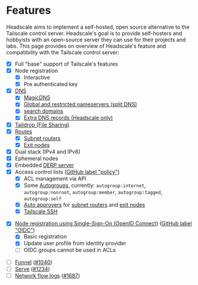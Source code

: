 # Features

Headscale aims to implement a self-hosted, open source alternative to the Tailscale control server. Headscale's goal is
to provide self-hosters and hobbyists with an open-source server they can use for their projects and labs. This page
provides on overview of Headscale's feature and compatibility with the Tailscale control server:

- [x] Full "base" support of Tailscale's features
- [x] Node registration
    - [x] Interactive
    - [x] Pre authenticated key
- [x] [DNS](../ref/dns.md)
    - [x] [MagicDNS](https://tailscale.com/kb/1081/magicdns)
    - [x] [Global and restricted nameservers (split DNS)](https://tailscale.com/kb/1054/dns#nameservers)
    - [x] [search domains](https://tailscale.com/kb/1054/dns#search-domains)
    - [x] [Extra DNS records (Headscale only)](../ref/dns.md#setting-extra-dns-records)
- [x] [Taildrop (File Sharing)](https://tailscale.com/kb/1106/taildrop)
- [x] [Routes](../ref/routes.md)
    - [x] [Subnet routers](../ref/routes.md#subnet-router)
    - [x] [Exit nodes](../ref/routes.md#exit-node)
- [x] Dual stack (IPv4 and IPv6)
- [x] Ephemeral nodes
- [x] Embedded [DERP server](../ref/derp.md)
- [x] Access control lists ([GitHub label "policy"](https://github.com/juanfont/headscale/labels/policy%20%F0%9F%93%9D))
    - [x] ACL management via API
    - [x] Some [Autogroups](https://tailscale.com/kb/1396/targets#autogroups), currently: `autogroup:internet`,
      `autogroup:nonroot`, `autogroup:member`, `autogroup:tagged`, `autogroup:self`
    - [x] [Auto approvers](https://tailscale.com/kb/1337/acl-syntax#auto-approvers) for [subnet
      routers](../ref/routes.md#automatically-approve-routes-of-a-subnet-router) and [exit
      nodes](../ref/routes.md#automatically-approve-an-exit-node-with-auto-approvers)
    - [x] [Tailscale SSH](https://tailscale.com/kb/1193/tailscale-ssh)
* [x] [Node registration using Single-Sign-On (OpenID Connect)](../ref/oidc.md) ([GitHub label "OIDC"](https://github.com/juanfont/headscale/labels/OIDC))
    - [x] Basic registration
    - [x] Update user profile from identity provider
    - [ ] OIDC groups cannot be used in ACLs
- [ ] [Funnel](https://tailscale.com/kb/1223/funnel) ([#1040](https://github.com/juanfont/headscale/issues/1040))
- [ ] [Serve](https://tailscale.com/kb/1312/serve) ([#1234](https://github.com/juanfont/headscale/issues/1921))
- [ ] [Network flow logs](https://tailscale.com/kb/1219/network-flow-logs) ([#1687](https://github.com/juanfont/headscale/issues/1687))
